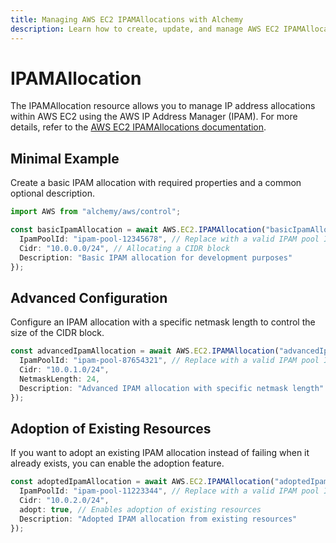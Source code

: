 ```yaml
---
title: Managing AWS EC2 IPAMAllocations with Alchemy
description: Learn how to create, update, and manage AWS EC2 IPAMAllocations using Alchemy Cloud Control.
---
```


# IPAMAllocation

The IPAMAllocation resource allows you to manage IP address allocations within AWS EC2 using the AWS IP Address Manager (IPAM). For more details, refer to the [AWS EC2 IPAMAllocations documentation](https://docs.aws.amazon.com/ec2/latest/userguide/).

## Minimal Example

Create a basic IPAM allocation with required properties and a common optional description.

```ts
import AWS from "alchemy/aws/control";

const basicIpamAllocation = await AWS.EC2.IPAMAllocation("basicIpamAllocation", {
  IpamPoolId: "ipam-pool-12345678", // Replace with a valid IPAM pool ID
  Cidr: "10.0.0.0/24", // Allocating a CIDR block
  Description: "Basic IPAM allocation for development purposes"
});
```

## Advanced Configuration

Configure an IPAM allocation with a specific netmask length to control the size of the CIDR block.

```ts
const advancedIpamAllocation = await AWS.EC2.IPAMAllocation("advancedIpamAllocation", {
  IpamPoolId: "ipam-pool-87654321", // Replace with a valid IPAM pool ID
  Cidr: "10.0.1.0/24",
  NetmaskLength: 24,
  Description: "Advanced IPAM allocation with specific netmask length"
});
```

## Adoption of Existing Resources

If you want to adopt an existing IPAM allocation instead of failing when it already exists, you can enable the adoption feature.

```ts
const adoptedIpamAllocation = await AWS.EC2.IPAMAllocation("adoptedIpamAllocation", {
  IpamPoolId: "ipam-pool-11223344", // Replace with a valid IPAM pool ID
  Cidr: "10.0.2.0/24",
  adopt: true, // Enables adoption of existing resources
  Description: "Adopted IPAM allocation from existing resources"
});
```